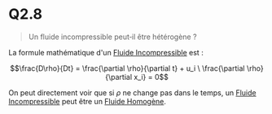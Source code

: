 # Q2.8

> Un fluide incompressible peut‐il être hétérogène ?

La formule mathématique d'un [Fluide Incompressible](../Notion/Fluide%20Incompressible.md) est :

$$\frac{D\rho}{Dt} = \frac{\partial \rho}{\partial t} + u_i \ \frac{\partial \rho}{\partial x_i} = 0$$

On peut directement voir que si $\rho$ ne change pas dans le temps, un [Fluide Incompressible](../Notion/Fluide%20Incompressible.md) peut être un [Fluide Homogène](../Notion/Fluide%20Homogène.md).